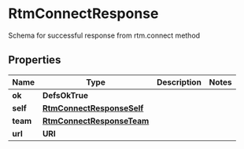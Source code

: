 

# RtmConnectResponse

Schema for successful response from rtm.connect method

## Properties

| Name | Type | Description | Notes |
|------------ | ------------- | ------------- | -------------|
|**ok** | **DefsOkTrue** |  |  |
|**self** | [**RtmConnectResponseSelf**](RtmConnectResponseSelf.md) |  |  |
|**team** | [**RtmConnectResponseTeam**](RtmConnectResponseTeam.md) |  |  |
|**url** | **URI** |  |  |



